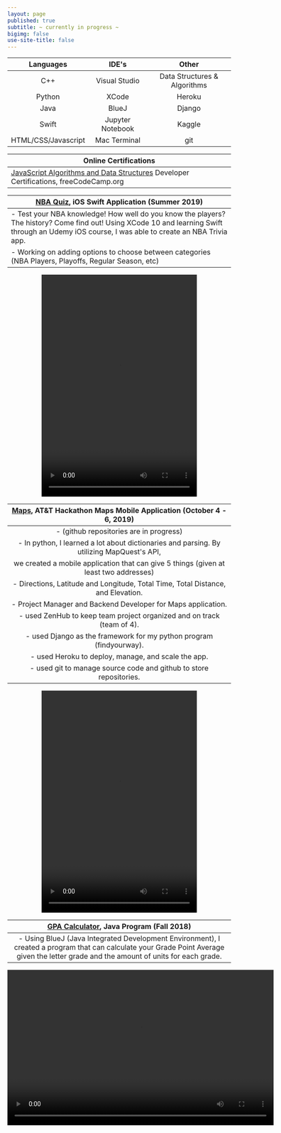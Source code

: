 ```yaml
---
layout: page
published: true
subtitle: ~ currently in progress ~
bigimg: false
use-site-title: false
---
```

| Languages      |    IDE's        | Other  |
|:-------------:|:-------------:| :-----:|
| C++     | Visual Studio | Data Structures & Algorithms|
| Python     |  XCode  |  Heroku |
| Java | BlueJ |    Django |
| Swift | Jupyter Notebook |   Kaggle |
| HTML/CSS/Javascript |  Mac Terminal |   git | 

  <p></p>
  <p></p>  
  <p></p>
  <p></p>

  <p></p>
  <p></p>




| Online Certifications |
|----------------------|
|[JavaScript Algorithms and Data Structures](https://www.freecodecamp.org/certification/kidcudihumming/javascript-algorithms-and-data-structures) Developer Certifications, freeCodeCamp.org |


  <p></p>
  <p></p>  
  <p></p>
  <p></p>  
  <p></p>
  <p></p>




| [NBA Quiz](https://github.com/sssandan/NBA-Quiz), iOS Swift Application (Summer 2019)|
|----------------------|
| - Test your NBA knowledge! How well do you know the players? The history? Come find out! Using XCode 10 and learning Swift through an Udemy iOS course, I was able to create an NBA Trivia app. |
| - Working on adding options to choose between categories (NBA Players, Playoffs, Regular Season, etc) |


  <p></p>
  <p></p>  
  <p></p>
  <p></p> 
  <p></p>
  <p></p>


<center>
  <p></p>
  <p></p>
<video width="350" height="500" controls>
  <source src="/img/nbaquiz.mov" type="video/mp4">
  Your browser does not support the video tag.
</video>
  <p></p>
  <p></p>  
  <p></p>
  <p></p>  
  <p></p>
  <p></p>
</center>







| [Maps](https://github.com/austin-keith-vigo/at-t-hackathon-back-end/issues), AT&T Hackathon Maps Mobile Application (October 4 - 6, 2019)  |
|:----------------------:|
|- (github repositories are in progress)|
| - In python, I learned a lot about dictionaries and parsing. By utilizing MapQuest's API, 
        	we created a mobile application that can give 5 things (given at least two addresses)|
| - Directions, Latitude and Longitude, Total Time, Total Distance, and Elevation. |
|- Project Manager and Backend Developer for Maps application. |
|- used ZenHub to keep team project organized and on track (team of 4). |
|- used Django as the framework for my python program (findyourway).|
|- used Heroku to deploy, manage, and scale the app. |
|- used git to manage source code and github to store repositories.|





<center>
  <p></p>  
  <p></p>
  <p></p>
  
  <p></p>
<video width="350" height="500" controls>
  <source src="/img/maps.mov" type="video/mp4">
  Your browser does not support the video tag.
</video>
<p></p>
  <p></p>
</center>

| [GPA Calculator](https://github.com/sssandan/GPA-Calculator), Java Program (Fall 2018)|
|:----------------------:|
| - Using BlueJ (Java Integrated Development Environment), I created a program that can calculate your Grade Point Average given the letter grade and the amount of units for each grade. |

<center>
  
<video width="600" height="350" controls>
  <source src="/img/gpaCalc1.mov" type="video/mp4">
  Your browser does not support the video tag.
</video>

</center>

